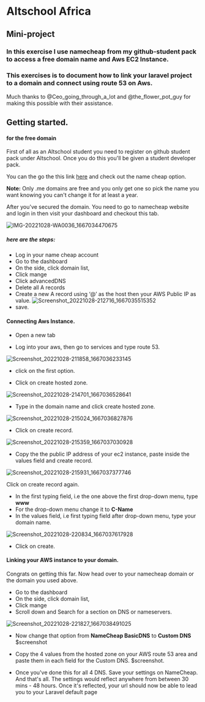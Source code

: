 # Altschool Africa

## Mini-project

### In this exercise I use namecheap from my github-student pack to access a free domain name and Aws EC2 Instance. 

### This exercises is to document how to link your laravel project to a domain and connect using route 53 on Aws.

Much thanks to @Ceo_going_through_a_lot and @the_flower_pot_guy for making this possible with their assistance. 

## Getting started. 

#### for the free domain

First of all as an Altschool student you need to register
on github student pack under Altschool. Once you do this you'll be given a student developer pack. 

You can the go the this link <a href="https://education.github.com/experiences/virtual_event_kit">here</a> and check out the name cheap option.

**Note:** Only .me domains are free and you only get one so pick the name you want knowing you can't change it for at least a year. 

After you've secured the domain. You need to go to namecheap website and login in then visit your dashboard and checkout this tab. 


![IMG-20221028-WA0036_1667034470675](https://user-images.githubusercontent.com/69207791/198823669-93244738-8ef5-4691-874e-7aef401daa07.jpg)


#####  here are the steps: 

- Log in your name cheap account
- Go to the dashboard
- On the side, click domain list,
- Click mange
- Click advancedDNS
- Delete all A records
- Create a new A record using ‘@’ as the host then your AWS Public IP as value.
![Screenshot_20221028-212716_1667035515352](https://user-images.githubusercontent.com/69207791/198824209-86d3b355-4b41-43e4-a2cc-e943b560fdac.jpg)
- save. 

#### Connecting Aws Instance.

- Open a new tab

- Log into your aws, then go to services and type route 53.

![Screenshot_20221028-211858_1667036233145](https://user-images.githubusercontent.com/69207791/198827741-e9ce294f-0da5-4a58-8597-aa5518fb4d01.jpg)

- click on the first option.

- Click on create hosted zone.
 
![Screenshot_20221028-214701_1667036528641](https://user-images.githubusercontent.com/69207791/198827790-e33685ef-164c-42db-82d1-bfc6be87b060.jpg)


- Type in the domain name and click create hosted zone.

![Screenshot_20221028-215024_1667036827876](https://user-images.githubusercontent.com/69207791/198827843-eb45feab-a058-4ab5-96ff-995f70abf19a.jpg)

- Click on create record.

![Screenshot_20221028-215359_1667037030928](https://user-images.githubusercontent.com/69207791/198827894-51ccbdaa-856b-41af-9c7e-3b0bf4c9d5e7.jpg)


- Copy the the public IP address of your ec2 instance, paste inside the values field and create record. 

![Screenshot_20221028-215931_1667037377746](https://user-images.githubusercontent.com/69207791/198827933-0bcf200a-9f18-4221-a619-dfd499331796.jpg)


Click on create record again.

- In the first typing field, i.e the one above the first drop-down menu, type **www**
- For the drop-down menu change it to **C-Name**
- In the values field, i.e first typing field after drop-down menu, type your domain name.

![Screenshot_20221028-220834_1667037617928](https://user-images.githubusercontent.com/69207791/198827969-66b16b8f-7494-448f-b896-dbed18f540b3.jpg)

- Click on create. 

#### Linking your AWS instance to your domain. 

Congrats on getting this far.
Now head over to your namecheap domain or the domain you used above.

- Go to the dashboard
- On the side, click domain list,
- Click mange
- Scroll down and Search for a section on DNS or nameservers.

![Screenshot_20221028-221827_1667038491025](https://user-images.githubusercontent.com/69207791/198828075-7189aabc-e6a4-4593-8572-77daba0d39ab.jpg)


- Now change that option from **NameCheap BasicDNS** to **Custom DNS** 
$screenshot

- Copy the 4 values from the hosted zone on your AWS route 53 area and paste them in each field for the Custom DNS. 
$screenshot. 

- Once you've done this for all 4 DNS. Save your settings on NameCheap. And that's all. The settings would reflect anywhere from between 30 mins - 48 hours. Once it's reflected, your url should now be able to lead you to your Laravel default page







